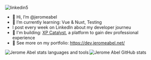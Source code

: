 ![linkedin5](https://github.com/jeromeabel/jeromeabel/assets/48929525/0dd160af-cc38-4a54-bdbe-2cadc993f411)

- 👋 Hi, I’m @jeromeabel
- 🌱 I’m currently learning: Vue & Nuxt, Testing
- I post every week on LinkedIn about my developer journeu
- 🚀 I'm building: [XP Catalyst](https://github.com/xpcatalyst/xpcatalyst), a platform to gain dev professional experience
- 👀 See more on my portfolio: https://dev.jeromeabel.net/

<img align="left" src="https://github-readme-stats.vercel.app/api/top-langs?username=jeromeabel&show_icons=true&locale=en&layout=compact" alt="Jerome Abel stats languages and tools" />
<img align="center" src="https://github-readme-stats.vercel.app/api?username=jeromeabel&show_icons=true&locale=en" alt="Jerome Abel GitHub stats" />
